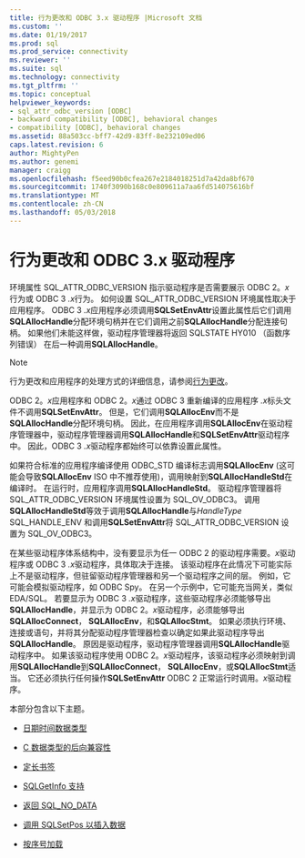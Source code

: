 ```yaml
---
title: 行为更改和 ODBC 3.x 驱动程序 |Microsoft 文档
ms.custom: ''
ms.date: 01/19/2017
ms.prod: sql
ms.prod_service: connectivity
ms.reviewer: ''
ms.suite: sql
ms.technology: connectivity
ms.tgt_pltfrm: ''
ms.topic: conceptual
helpviewer_keywords:
- sql_attr_odbc_version [ODBC]
- backward compatibility [ODBC], behavioral changes
- compatibility [ODBC], behavioral changes
ms.assetid: 88a503cc-bff7-42d9-83ff-8e232109ed06
caps.latest.revision: 6
author: MightyPen
ms.author: genemi
manager: craigg
ms.openlocfilehash: f5eed90b0cfea267e2184018251d7a42da8bf670
ms.sourcegitcommit: 1740f3090b168c0e809611a7aa6fd514075616bf
ms.translationtype: MT
ms.contentlocale: zh-CN
ms.lasthandoff: 05/03/2018
---
```

# <a name="behavioral-changes-and-odbc-3x-drivers"></a>行为更改和 ODBC 3.x 驱动程序
环境属性 SQL_ATTR_ODBC_VERSION 指示驱动程序是否需要展示 ODBC 2。*x*行为或 ODBC 3 *.x*行为。 如何设置 SQL_ATTR_ODBC_VERSION 环境属性取决于应用程序。 ODBC 3 *.x*应用程序必须调用**SQLSetEnvAttr**设置此属性后它们调用**SQLAllocHandle**分配环境句柄并在它们调用之前**SQLAllocHandle**分配连接句柄。 如果他们未能这样做，驱动程序管理器将返回 SQLSTATE HY010 （函数序列错误） 在后一种调用**SQLAllocHandle**。  
  
> [!NOTE]  
>  行为更改和应用程序的处理方式的详细信息，请参阅[行为更改](../../../odbc/reference/develop-app/behavioral-changes.md)。  
  
 ODBC 2。*x*应用程序和 ODBC 2。*x*通过 ODBC 3 重新编译的应用程序 *.x*标头文件不调用**SQLSetEnvAttr**。 但是，它们调用**SQLAllocEnv**而不是**SQLAllocHandle**分配环境句柄。 因此，在应用程序调用**SQLAllocEnv**在驱动程序管理器中，驱动程序管理器调用**SQLAllocHandle**和**SQLSetEnvAttr**驱动程序中。 因此，ODBC 3 *.x*驱动程序都始终可以依靠设置此属性。  
  
 如果符合标准的应用程序编译使用 ODBC_STD 编译标志调用**SQLAllocEnv** (这可能会导致**SQLAllocEnv** ISO 中不推荐使用)，调用映射到**SQLAllocHandleStd**在编译时。 在运行时，应用程序调用**SQLAllocHandleStd**。 驱动程序管理器将 SQL_ATTR_ODBC_VERSION 环境属性设置为 SQL_OV_ODBC3。 调用**SQLAllocHandleStd**等效于调用**SQLAllocHandle**与*HandleType* SQL_HANDLE_ENV 和调用**SQLSetEnvAttr**将 SQL_ATTR_ODBC_VERSION 设置为 SQL_OV_ODBC3。  
  
 在某些驱动程序体系结构中，没有要显示为任一 ODBC 2 的驱动程序需要。*x*驱动程序或 ODBC 3 *.x*驱动程序，具体取决于连接。 该驱动程序在此情况下可能实际上不是驱动程序，但驻留驱动程序管理器和另一个驱动程序之间的层。 例如，它可能会模拟驱动程序，如 ODBC Spy。 在另一个示例中，它可能充当网关，类似 EDA/SQL。 若要显示为 ODBC 3 *.x*驱动程序，这些驱动程序必须能够导出**SQLAllocHandle**，并显示为 ODBC 2。*x*驱动程序，必须能够导出**SQLAllocConnect**， **SQLAllocEnv**，和**SQLAllocStmt**。 如果必须执行环境、 连接或语句，并将其分配驱动程序管理器检查以确定如果此驱动程序导出**SQLAllocHandle**。 原因是驱动程序，驱动程序管理器调用**SQLAllocHandle**驱动程序中。 如果该驱动程序使用 ODBC 2。*x*驱动程序，该驱动程序必须映射到调用**SQLAllocHandle**到**SQLAllocConnect**， **SQLAllocEnv**，或**SQLAllocStmt**适当。 它还必须执行任何操作**SQLSetEnvAttr** ODBC 2 正常运行时调用。*x*驱动程序。  
  
 本部分包含以下主题。  
  
-   [日期时间数据类型](../../../odbc/reference/appendixes/datetime-data-types.md)  
  
-   [C 数据类型的后向兼容性](../../../odbc/reference/appendixes/backward-compatibility-of-c-data-types.md)  
  
-   [定长书签](../../../odbc/reference/appendixes/fixed-length-bookmarks.md)  
  
-   [SQLGetInfo 支持](../../../odbc/reference/appendixes/sqlgetinfo-support.md)  
  
-   [返回 SQL_NO_DATA](../../../odbc/reference/appendixes/returning-sql-no-data.md)  
  
-   [调用 SQLSetPos 以插入数据](../../../odbc/reference/appendixes/calling-sqlsetpos-to-insert-data.md)  
  
-   [按序号加载](../../../odbc/reference/appendixes/loading-by-ordinal.md)
